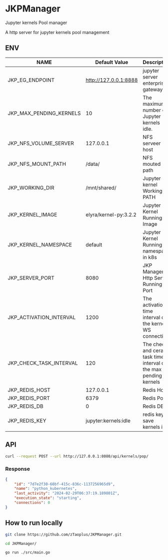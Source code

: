 # JKPManager

Jupyter kernels Pool manager

A http server for jupyter kernels pool management

## ENV

| NAME                    | Default Value         | Description                                                        |
| ----------------------- | --------------------- | ------------------------------------------------------------------ |
| JKP_EG_ENDPOINT         | http://127.0.0.1:8888 | jupyter server enterprise gateway.                                 |
| JKP_MAX_PENDING_KERNELS | 10                    | The maximum number of Jupyter kernels idle.                        |
| JKP_NFS_VOLUME_SERVER   | 127.0.0.1             | NFS serveer host                                                   |
| JKP_NFS_MOUNT_PATH      | /data/                | NFS mouted path                                                    |
| JKP_WORKING_DIR         | /mnt/shared/          | Jupyter kernel Working Dir PATH                                    |
| JKP_KERNEL_IMAGE        | elyra/kernel-py:3.2.2 | Jupyter Kernel Running Image                                       |
| JKP_KERNEL_NAMESPACE    | default               | Jupyter Kernel Running namespace in k8s                            |
| JKP_SERVER_PORT         | 8080                  | JKP Manager Http Server Running Port                               |
| JKP_ACTIVATION_INTERVAL | 1200                  | The activation time interval of the kernel WS connection           |
| JKP_CHECK_TASK_INTERVAL | 120                   | The check and cerate task time interval of the max pending kernels |
| JKP_REDIS_HOST          | 127.0.0.1             | Redis Host                                                         |
| JKP_REDIS_PORT          | 6379                  | Redis Port                                                         |
| JKP_REDIS_DB            | 0                     | Redis DB                                                           |
| JKP_REDIS_KEY           | jupyter:kernels:idle  | redis key to save kernels info                                     |

## API

```sh
curl --request POST --url http://127.0.0.1:8080/api/kernels/pop/
```

### Response

```json
{
    "id": "7d7e2f30-60bf-415c-836c-1137256965d9",
    "name": "python_kubernetes",
    "last_activity": "2024-02-29T06:37:19.189801Z",
    "execution_state": "starting",
    "connections": 0
}
```


## How to run locally

```sh
git clone https://github.com/zTaoplus/JKPManager.git

cd JKPManager/

go run ./src/main.go

```
